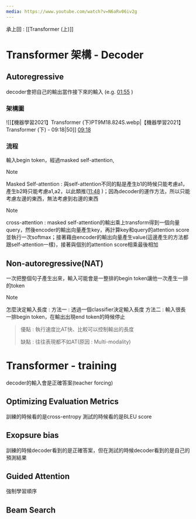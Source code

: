 ```yaml
---
media: https://www.youtube.com/watch?v=N6aRv06iv2g
---
```

承上回 : [[Transformer (上)]]

# Transformer 架構 - Decoder

## Autoregressive

decoder會把自己的輸出當作接下來的輸入 (e.g.  [01:55](https://www.youtube.com/watch?v=N6aRv06iv2g&t=116#t=01:55.88) )

### 架構圖

 ![[【機器學習2021】Transformer (下)PT9M18.824S.webp|【機器學習2021】Transformer (下) - 09:18|50]] [09:18](https://www.youtube.com/watch?v=N6aRv06iv2g&t=559#t=09:18.82) 

### 流程

輸入begin token，經過masked self-attention, 
> [!NOTE]
> Masked Self-attention : 與self-attention不同的點是產生b1的時候只能考慮a1，產生b2時只能考慮a1,a2，以此類推([11:48](https://www.youtube.com/watch?v=N6aRv06iv2g&t=709#t=11:48.59) )；因為decoder的運作方法，所以只能考慮左邊的東西，無法考慮到右邊的東西

> [!NOTE]
> cross-attention : masked self-attention的輸出乘上transform得到一個向量query，然後encoder的輸出向量產生key，再計算key和query的attention score並執行一次softmax；接著藉由encoder的輸出向量產生value(這邊產生的方法都跟self-attention一樣)，接著與個別的attention score相乘最後相加
> 

## Non-autoregressive(NAT)

一次把整個句子產生出來，輸入可能會是一整排的begin token讓他一次產生一排的token

> [!NOTE]
> 怎麼決定輸入長度 : 
> 方法一 : 透過一個classifier決定輸入長度
> 方法二 : 輸入很長一排begin token，在輸出出現end token的時候停止

> 優點 : 執行速度比AT快、比較可以控制輸出的長度
> 
> 缺點 : 往往表現都不如AT(原因 : Multi-modality)

# Transformer - training

decoder的輸入會是正確答案(teacher forcing)

## Optimizing Evaluation Metrics

訓練的時候看的是cross-entropy
測試的時候看的是BLEU score

## Exopsure bias

訓練的時候decoder看到的是正確答案，但在測試的時候decoder看到的是自己的預測結果
## Guided Attention

強制學習順序

## Beam Search

